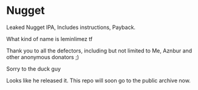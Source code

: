 # Nugget
Leaked Nugget IPA, Includes instructions, Payback.

What kind of name is leminlimez tf

Thank you to all the defectors, including but not limited to Me, Aznbur and other anonymous donators ;)

Sorry to the duck guy

Looks like he released it. This repo will soon go to the public archive now.
